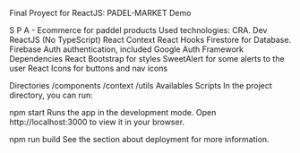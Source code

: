 Final Proyect for ReactJS: PADEL-MARKET
Demo


S P A - Ecommerce for paddel products
Used technologies:
CRA.
Dev ReactJS (No TypeScript)
React Context
React Hooks
Firestore for Database.
Firebase Auth authentication, included Google Auth
Framework Dependencies
React Bootstrap for styles
SweetAlert for some alerts to the user
React Icons for buttons and nav icons

Directories
/components
/context
/utils
Availables Scripts
In the project directory, you can run:

npm start
Runs the app in the development mode.
Open http://localhost:3000 to view it in your browser.

npm run build
See the section about deployment for more information.
